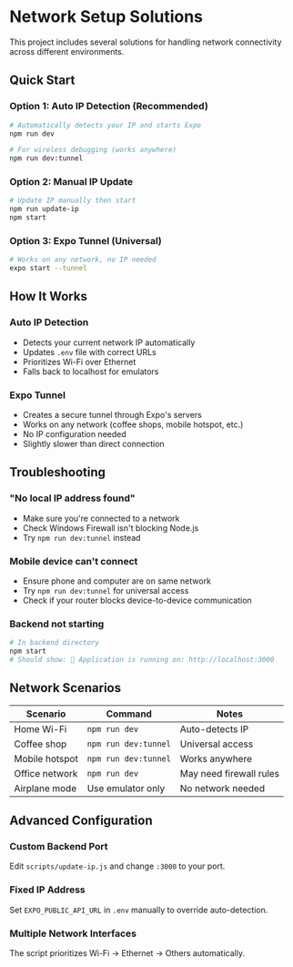 # Network Setup Solutions

This project includes several solutions for handling network connectivity across different environments.

## Quick Start

### Option 1: Auto IP Detection (Recommended)
```bash
# Automatically detects your IP and starts Expo
npm run dev

# For wireless debugging (works anywhere)
npm run dev:tunnel
```

### Option 2: Manual IP Update
```bash
# Update IP manually then start
npm run update-ip
npm start
```

### Option 3: Expo Tunnel (Universal)
```bash
# Works on any network, no IP needed
expo start --tunnel
```

## How It Works

### Auto IP Detection
- Detects your current network IP automatically
- Updates `.env` file with correct URLs
- Prioritizes Wi-Fi over Ethernet
- Falls back to localhost for emulators

### Expo Tunnel
- Creates a secure tunnel through Expo's servers
- Works on any network (coffee shops, mobile hotspot, etc.)
- No IP configuration needed
- Slightly slower than direct connection

## Troubleshooting

### "No local IP address found"
- Make sure you're connected to a network
- Check Windows Firewall isn't blocking Node.js
- Try `npm run dev:tunnel` instead

### Mobile device can't connect
- Ensure phone and computer are on same network
- Try `npm run dev:tunnel` for universal access
- Check if your router blocks device-to-device communication

### Backend not starting
```bash
# In backend directory
npm start
# Should show: 🚀 Application is running on: http://localhost:3000
```

## Network Scenarios

| Scenario | Command | Notes |
|----------|---------|-------|
| Home Wi-Fi | `npm run dev` | Auto-detects IP |
| Coffee shop | `npm run dev:tunnel` | Universal access |
| Mobile hotspot | `npm run dev:tunnel` | Works anywhere |
| Office network | `npm run dev` | May need firewall rules |
| Airplane mode | Use emulator only | No network needed |

## Advanced Configuration

### Custom Backend Port
Edit `scripts/update-ip.js` and change `:3000` to your port.

### Fixed IP Address
Set `EXPO_PUBLIC_API_URL` in `.env` manually to override auto-detection.

### Multiple Network Interfaces
The script prioritizes Wi-Fi → Ethernet → Others automatically.